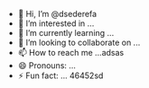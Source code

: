 - 👋 Hi, I’m @dsederefa
- 👀 I’m interested in ...
- 🌱 I’m currently learning ...
- 💞️ I’m looking to collaborate on ...
- 📫 How to reach me ...adsas
- 😄 Pronouns: ...
- ⚡ Fun fact: ...
46452sd
<!---
dsederefa/dsederefa is a ✨ special ✨ repository because its `README.md` (this file) appears on your GitHub profile.456
You can click the Preview link to take a look at your changes.
--->
